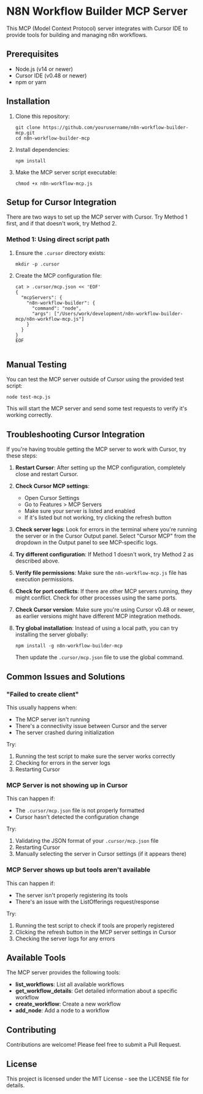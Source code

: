 # N8N Workflow Builder MCP Server

This MCP (Model Context Protocol) server integrates with Cursor IDE to provide tools for building and managing n8n workflows.

## Prerequisites

- Node.js (v14 or newer)
- Cursor IDE (v0.48 or newer)
- npm or yarn

## Installation

1. Clone this repository:
   ```
   git clone https://github.com/yourusername/n8n-workflow-builder-mcp.git
   cd n8n-workflow-builder-mcp
   ```

2. Install dependencies:
   ```
   npm install
   ```

3. Make the MCP server script executable:
   ```
   chmod +x n8n-workflow-mcp.js
   ```

## Setup for Cursor Integration

There are two ways to set up the MCP server with Cursor. Try Method 1 first, and if that doesn't work, try Method 2.

### Method 1: Using direct script path

1. Ensure the `.cursor` directory exists:
   ```
   mkdir -p .cursor
   ```

2. Create the MCP configuration file:
   ```
   cat > .cursor/mcp.json << 'EOF'
   {
     "mcpServers": {
       "n8n-workflow-builder": {
         "command": "node",
         "args": ["/Users/work/development/n8n-workflow-builder-mcp/n8n-workflow-mcp.js"]
       }
     }
   }
   EOF


## Manual Testing

You can test the MCP server outside of Cursor using the provided test script:

```
node test-mcp.js
```

This will start the MCP server and send some test requests to verify it's working correctly.

## Troubleshooting Cursor Integration

If you're having trouble getting the MCP server to work with Cursor, try these steps:

1. **Restart Cursor**: After setting up the MCP configuration, completely close and restart Cursor.

2. **Check Cursor MCP settings**:
   - Open Cursor Settings
   - Go to Features > MCP Servers
   - Make sure your server is listed and enabled
   - If it's listed but not working, try clicking the refresh button

3. **Check server logs**: Look for errors in the terminal where you're running the server or in the Cursor Output panel. Select "Cursor MCP" from the dropdown in the Output panel to see MCP-specific logs.

4. **Try different configuration**: If Method 1 doesn't work, try Method 2 as described above.

5. **Verify file permissions**: Make sure the `n8n-workflow-mcp.js` file has execution permissions.

6. **Check for port conflicts**: If there are other MCP servers running, they might conflict. Check for other processes using the same ports.

7. **Check Cursor version**: Make sure you're using Cursor v0.48 or newer, as earlier versions might have different MCP integration methods.

8. **Try global installation**: Instead of using a local path, you can try installing the server globally:
   ```
   npm install -g n8n-workflow-builder-mcp
   ```
   Then update the `.cursor/mcp.json` file to use the global command.

## Common Issues and Solutions

### "Failed to create client"

This usually happens when:
- The MCP server isn't running
- There's a connectivity issue between Cursor and the server
- The server crashed during initialization

Try:
1. Running the test script to make sure the server works correctly
2. Checking for errors in the server logs
3. Restarting Cursor

### MCP Server is not showing up in Cursor

This can happen if:
- The `.cursor/mcp.json` file is not properly formatted
- Cursor hasn't detected the configuration change

Try:
1. Validating the JSON format of your `.cursor/mcp.json` file
2. Restarting Cursor
3. Manually selecting the server in Cursor settings (if it appears there)

### MCP Server shows up but tools aren't available

This can happen if:
- The server isn't properly registering its tools
- There's an issue with the ListOfferings request/response

Try:
1. Running the test script to check if tools are properly registered
2. Clicking the refresh button in the MCP server settings in Cursor
3. Checking the server logs for any errors

## Available Tools

The MCP server provides the following tools:

- **list_workflows**: List all available workflows
- **get_workflow_details**: Get detailed information about a specific workflow
- **create_workflow**: Create a new workflow
- **add_node**: Add a node to a workflow

## Contributing

Contributions are welcome! Please feel free to submit a Pull Request.

## License

This project is licensed under the MIT License - see the LICENSE file for details. 
